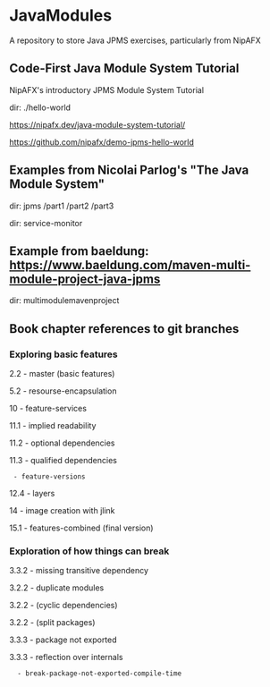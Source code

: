 # JavaModules

A repository to store Java JPMS exercises, particularly from NipAFX

## Code-First Java Module System Tutorial

NipAFX's introductory JPMS Module System Tutorial

dir: ./hello-world

<https://nipafx.dev/java-module-system-tutorial/>

<https://github.com/nipafx/demo-jpms-hello-world>

## Examples from Nicolai Parlog's "The Java Module System"

dir: jpms /part1 /part2 /part3

dir: service-monitor

## Example from baeldung: <https://www.baeldung.com/maven-multi-module-project-java-jpms>

dir: multimodulemavenproject

## Book chapter references to git branches

### Exploring basic features

2.2  - master (basic features)

5.2  - resourse-encapsulation

10   - feature-services

11.1 - implied readability

11.2 - optional dependencies

11.3 - qualified dependencies

     - feature-versions

12.4 - layers

14   - image creation with jlink

15.1 - features-combined (final version)

### Exploration of how things can break

3.3.2 - missing transitive dependency

3.2.2 - duplicate modules

3.2.2 - (cyclic dependencies)

3.2.2 - (split packages)

3.3.3 - package not exported

3.3.3 - reflection over internals

      - break-package-not-exported-compile-time

